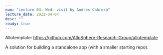 ```yaml
---
num: "Lecture 03: Wed, visit by Andres Cabrera"
lecture_date: 2022-04-04
desc: ""
ready: true
---
```



Allotemplate: https://github.com/AlloSphere-Research-Group/allotemplate

A solution for building a standalone app (with a smaller starting repo).

